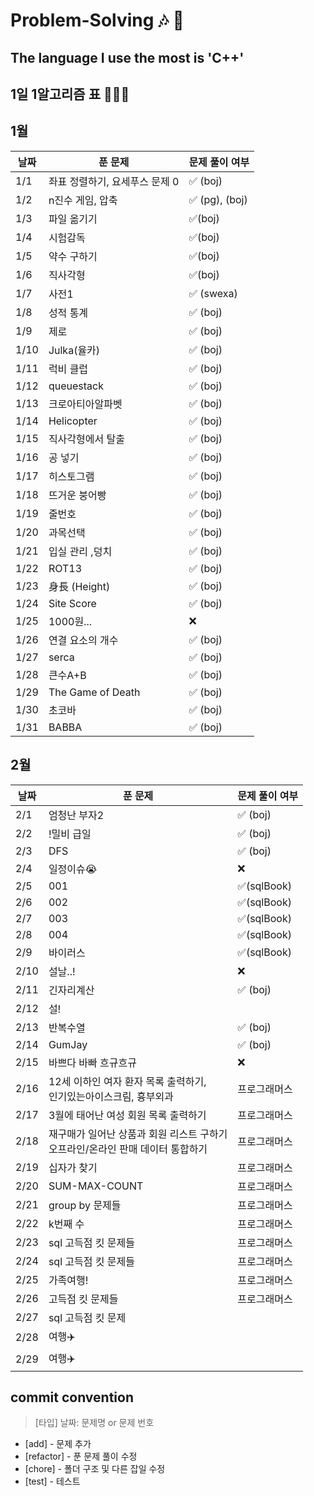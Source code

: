 # Problem-Solving 🎶 🎵

## The language I use the most is 'C++'

## 1일 1알고리즘 표 👩🏻‍💻

## 1월

| 날짜 | 푼 문제                        | 문제 풀이 여부 |
| ---- | ------------------------------ | -------------- |
| 1/1  | 좌표 정렬하기, 요세푸스 문제 0 | ✅ (boj)       |
| 1/2  | n진수 게임, 압축               | ✅ (pg), (boj) |
| 1/3  | 파일 옮기기                    | ✅(boj)        |
| 1/4  | 시험감독                       | ✅(boj)        |
| 1/5  | 약수 구하기                    | ✅(boj)        |
| 1/6  | 직사각형                       | ✅(boj)        |
| 1/7  | 사전1                          | ✅ (swexa)     |
| 1/8  | 성적 통계                      | ✅ (boj)       |
| 1/9  | 제로                           | ✅ (boj)       |
| 1/10 | Julka(율카)                    | ✅ (boj)       |
| 1/11 | 럭비 클럽                      | ✅ (boj)       |
| 1/12 | queuestack                     | ✅ (boj)       |
| 1/13 | 크로아티아알파벳               | ✅ (boj)       |
| 1/14 | Helicopter                     | ✅ (boj)       |
| 1/15 | 직사각형에서 탈출              | ✅ (boj)       |
| 1/16 | 공 넣기                        | ✅ (boj)       |
| 1/17 | 히스토그램                     | ✅ (boj)       |
| 1/18 | 뜨거운 붕어빵                  | ✅ (boj)       |
| 1/19 | 줄번호                         | ✅ (boj)       |
| 1/20 | 과목선택                       | ✅ (boj)       |
| 1/21 | 입실 관리 ,덩치                | ✅ (boj)       |
| 1/22 | ROT13                          | ✅ (boj)       |
| 1/23 | 身長 (Height)                  | ✅ (boj)       |
| 1/24 | Site Score                     | ✅ (boj)       |
| 1/25 | 1000원...                      | ❌             |
| 1/26 | 연결 요소의 개수               | ✅ (boj)       |
| 1/27 | serca                          | ✅ (boj)       |
| 1/28 | 큰수A+B                        | ✅ (boj)       |
| 1/29 | The Game of Death              | ✅ (boj)       |
| 1/30 | 초코바                         | ✅ (boj)       |
| 1/31 | BABBA                          | ✅ (boj)       |

## 2월

| 날짜 | 푼 문제                                                                            | 문제 풀이 여부 |
| ---- | ---------------------------------------------------------------------------------- | -------------- |
| 2/1  | 엄청난 부자2                                                                       | ✅ (boj)       |
| 2/2  | !밀비 급일                                                                         | ✅ (boj)       |
| 2/3  | DFS                                                                                | ✅ (boj)       |
| 2/4  | 일정이슈😭                                                                         | ❌             |
| 2/5  | 001                                                                                | ✅(sqlBook)    |
| 2/6  | 002                                                                                | ✅(sqlBook)    |
| 2/7  | 003                                                                                | ✅(sqlBook)    |
| 2/8  | 004                                                                                | ✅(sqlBook)    |
| 2/9  | 바이러스                                                                           | ✅(sqlBook)    |
| 2/10 | 설날..!                                                                            | ❌             |
| 2/11 | 긴자리계산                                                                         | ✅ (boj)       |
| 2/12 | 설!                                                                                |                |
| 2/13 | 반복수열                                                                           | ✅ (boj)       |
| 2/14 | GumJay                                                                             | ✅ (boj)       |
| 2/15 | 바쁘다 바빠 흐규흐규                                                               | ❌             |
| 2/16 | 12세 이하인 여자 환자 목록 출력하기,<br/> 인기있는아이스크림, 흉부외과             | 프로그래머스   |
| 2/17 | 3월에 태어난 여성 회원 목록 출력하기                                               | 프로그래머스   |
| 2/18 | 재구매가 일어난 상품과 회원 리스트 구하기<br/>오프라인/온라인 판매 데이터 통합하기 | 프로그래머스   |
| 2/19 | 십자가 찾기                                                                        | 프로그래머스   |
| 2/20 | SUM-MAX-COUNT                                                                      | 프로그래머스   |
| 2/21 | group by 문제들                                                                    | 프로그래머스   |
| 2/22 | k번째 수                                                                           | 프로그래머스   |
| 2/23 | sql 고득점 킷 문제들                                                               | 프로그래머스   |
| 2/24 | sql 고득점 킷 문제들                                                               | 프로그래머스   |
| 2/25 | 가족여행!                                                                          | 프로그래머스   |
| 2/26 | 고득점 킷 문제들                                                                   | 프로그래머스   |
| 2/27 | sql 고득점 킷 문제                                                                 |                |
| 2/28 | 여행✈️                                                                             |                |
| 2/29 | 여행✈️                                                                             |                |

## commit convention

> [타입] 날짜: 문제명 or 문제 번호

- [add] - 문제 추가
- [refactor] - 푼 문제 풀이 수정
- [chore] - 폴더 구조 및 다른 잡일 수정
- [test] - 테스트
